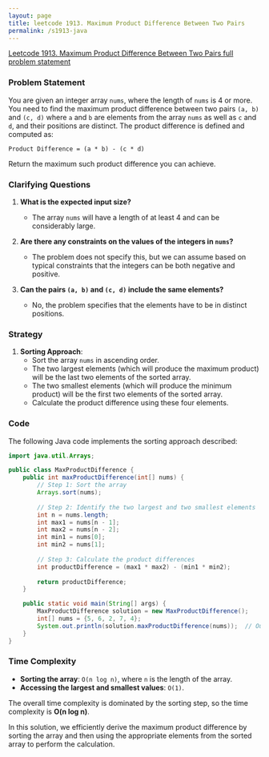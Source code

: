```yaml
---
layout: page
title: leetcode 1913. Maximum Product Difference Between Two Pairs
permalink: /s1913-java
---
```

[Leetcode 1913. Maximum Product Difference Between Two Pairs full problem statement](https://algoadvance.github.io/algoadvance/l1913)
### Problem Statement

You are given an integer array `nums`, where the length of `nums` is 4 or more. You need to find the maximum product difference between two pairs `(a, b)` and `(c, d)` where `a` and `b` are elements from the array `nums` as well as `c` and `d`, and their positions are distinct. The product difference is defined and computed as:
```
Product Difference = (a * b) - (c * d)
```
Return the maximum such product difference you can achieve.

### Clarifying Questions

1. **What is the expected input size?**
   - The array `nums` will have a length of at least 4 and can be considerably large.
   
2. **Are there any constraints on the values of the integers in `nums`?**
   - The problem does not specify this, but we can assume based on typical constraints that the integers can be both negative and positive.

3. **Can the pairs `(a, b)` and `(c, d)` include the same elements?**
   - No, the problem specifies that the elements have to be in distinct positions.

### Strategy

1. **Sorting Approach**:
   - Sort the array `nums` in ascending order.
   - The two largest elements (which will produce the maximum product) will be the last two elements of the sorted array.
   - The two smallest elements (which will produce the minimum product) will be the first two elements of the sorted array.
   - Calculate the product difference using these four elements.

### Code
The following Java code implements the sorting approach described:

```java
import java.util.Arrays;

public class MaxProductDifference {
    public int maxProductDifference(int[] nums) {
        // Step 1: Sort the array
        Arrays.sort(nums);
        
        // Step 2: Identify the two largest and two smallest elements
        int n = nums.length;
        int max1 = nums[n - 1];
        int max2 = nums[n - 2];
        int min1 = nums[0];
        int min2 = nums[1];
        
        // Step 3: Calculate the product differences
        int productDifference = (max1 * max2) - (min1 * min2);
        
        return productDifference;
    }

    public static void main(String[] args) {
        MaxProductDifference solution = new MaxProductDifference();
        int[] nums = {5, 6, 2, 7, 4};
        System.out.println(solution.maxProductDifference(nums));  // Output: 34
    }
}
```

### Time Complexity
- **Sorting the array**: `O(n log n)`, where `n` is the length of the array.
- **Accessing the largest and smallest values**: `O(1)`.
  
The overall time complexity is dominated by the sorting step, so the time complexity is **O(n log n)**.

In this solution, we efficiently derive the maximum product difference by sorting the array and then using the appropriate elements from the sorted array to perform the calculation.